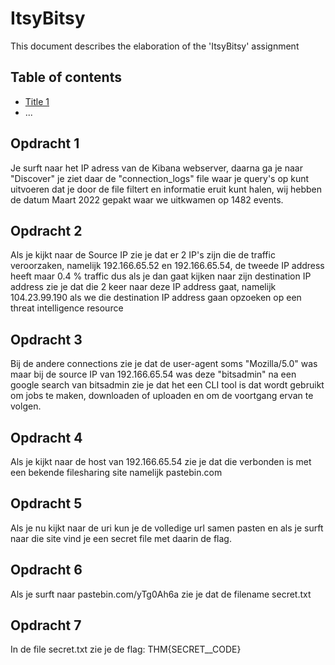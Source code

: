 # ItsyBitsy

This document describes the elaboration of the 'ItsyBitsy' assignment

## Table of contents

-   [Title 1](#Title-1)
-   ...


## Opdracht 1

Je surft naar het IP adress van de Kibana webserver, daarna ga je naar "Discover" je ziet daar de "connection_logs" file waar je query's op kunt uitvoeren dat je door de file filtert en informatie eruit kunt halen, wij hebben de datum Maart 2022 gepakt waar we uitkwamen op 1482 events.

## Opdracht 2 

Als je kijkt naar de Source IP zie je dat er 2 IP's zijn die de traffic veroorzaken, namelijk 192.166.65.52 en 192.166.65.54, de tweede IP address heeft maar 0.4 % traffic dus als je dan gaat kijken naar zijn destination IP address zie je dat die 2 keer naar deze IP address gaat, namelijk 104.23.99.190 als we die destination IP address gaan opzoeken op een threat intelligence resource 

## Opdracht 3

Bij de andere connections zie je dat de user-agent soms "Mozilla/5.0" was maar bij de source IP van 192.166.65.54 was deze "bitsadmin" na een google search van bitsadmin zie je dat het een CLI tool is dat wordt gebruikt om jobs te maken, downloaden of uploaden en om de voortgang ervan te volgen.

## Opdracht 4 

Als je kijkt naar de host van 192.166.65.54 zie je dat die verbonden is met een bekende filesharing site namelijk pastebin.com

## Opdracht 5

Als je nu kijkt naar de uri kun je de volledige url samen pasten en als je surft naar die site vind je een secret file met daarin de flag.

## Opdracht 6 

Als je surft naar pastebin.com/yTg0Ah6a zie je dat de filename secret.txt

## Opdracht 7

In de file secret.txt zie je de flag: THM{SECRET__CODE}